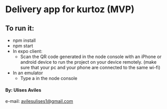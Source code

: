 # Delivery app for kurtoz (MVP) #
## To run it: ##
* npm install
* npm start
* In expo client:
  * Scan the QR code generated in the node console with an iPhone or android device to run the project on your device remotely. (make sure that your pc and your phone are connected to the same wi-fi)
 * In an emulator
   * Type a in the node console
   
 #### By: Ulises Aviles ####
 e-mail: avilesulises1@gmail.com
